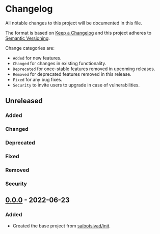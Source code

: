 # Changelog

All notable changes to this project will be documented in this file.

The format is based on [Keep a Changelog](http://keepachangelog.com/en/1.0.0/)
and this project adheres to [Semantic Versioning](http://semver.org/spec/v2.0.0.html).

Change categories are:

* `Added` for new features.
* `Changed` for changes in existing functionality.
* `Deprecated` for once-stable features removed in upcoming releases.
* `Removed` for deprecated features removed in this release.
* `Fixed` for any bug fixes.
* `Security` to invite users to upgrade in case of vulnerabilities.

## Unreleased
### Added
### Changed
### Deprecated
### Fixed
### Removed
### Security

## [0.0.0](https://github.com/saibotsivad/zip-code-cloudflare-kv/tree/v0.0.0) - 2022-06-23
### Added
- Created the base project from [saibotsivad/init](https://github.com/saibotsivad/init).

[0.0.1]: https://github.com/saibotsivad/zip-code-cloudflare-kv/compare/v0.0.0...v0.0.1
